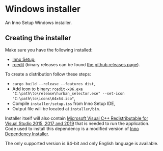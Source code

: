 # Windows installer

An Inno Setup Windows installer.

## Creating the installer

Make sure you have the following installed:

- [Inno Setup](http://www.jrsoftware.org/isinfo.php),
- [rcedit](https://github.com/electron/rcedit) (binary releases can be found
  [the github releases page](https://github.com/electron/rcedit/releases)).

To create a distribution follow these steps:

- `cargo build --release --features dist`,
- Add icon to binary:
 `rcedit-x86.exe "C:\path\to\release\hurban_selector.exe" --set-icon "C:\path\to\icons\64x64.ico"`,
- Compile `installer/setup.iss` from Inno Setup IDE,
- Output file will be located at `installer/bin`.

Installer itself will also contain [Microsoft Visual C++ Redistributable for
Visual Studio 2015, 2017 and 2019](https://support.microsoft.com/en-us/help/2977003/the-latest-supported-visual-c-downloads)
that is needed to run the application. Code used to install this dependency is
a modified version of [Inno Dependency Installer](https://github.com/domgho/innodependencyinstaller).

The only supported version is 64-bit and only English language is available.
